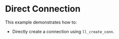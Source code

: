 # Direct Connection

This example demonstrates how to:

* Directly create a connection using `ll_create_conn`.
